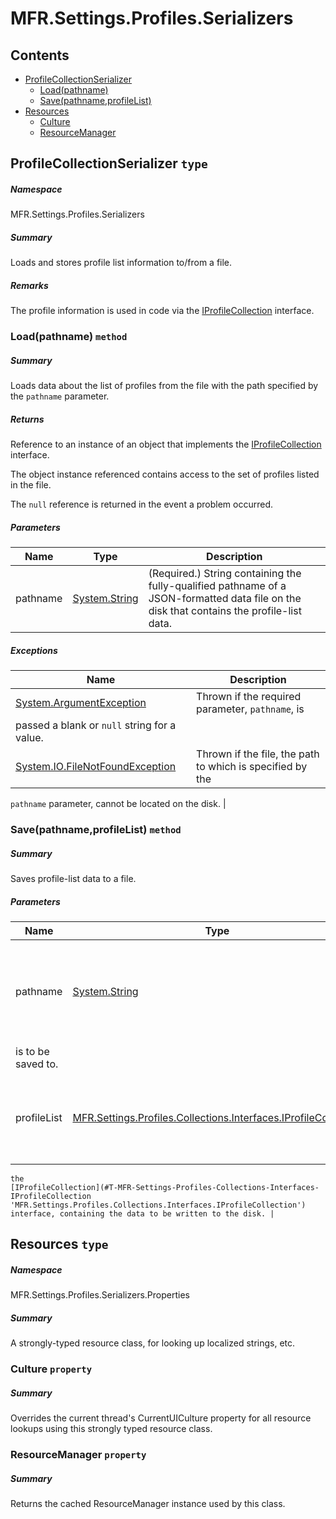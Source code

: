<a name='assembly'></a>
# MFR.Settings.Profiles.Serializers

## Contents

- [ProfileCollectionSerializer](#T-MFR-Settings-Profiles-Serializers-ProfileCollectionSerializer 'MFR.Settings.Profiles.Serializers.ProfileCollectionSerializer')
  - [Load(pathname)](#M-MFR-Settings-Profiles-Serializers-ProfileCollectionSerializer-Load-System-String- 'MFR.Settings.Profiles.Serializers.ProfileCollectionSerializer.Load(System.String)')
  - [Save(pathname,profileList)](#M-MFR-Settings-Profiles-Serializers-ProfileCollectionSerializer-Save-System-String,MFR-Settings-Profiles-Collections-Interfaces-IProfileCollection- 'MFR.Settings.Profiles.Serializers.ProfileCollectionSerializer.Save(System.String,MFR.Settings.Profiles.Collections.Interfaces.IProfileCollection)')
- [Resources](#T-MFR-Settings-Profiles-Serializers-Properties-Resources 'MFR.Settings.Profiles.Serializers.Properties.Resources')
  - [Culture](#P-MFR-Settings-Profiles-Serializers-Properties-Resources-Culture 'MFR.Settings.Profiles.Serializers.Properties.Resources.Culture')
  - [ResourceManager](#P-MFR-Settings-Profiles-Serializers-Properties-Resources-ResourceManager 'MFR.Settings.Profiles.Serializers.Properties.Resources.ResourceManager')

<a name='T-MFR-Settings-Profiles-Serializers-ProfileCollectionSerializer'></a>
## ProfileCollectionSerializer `type`

##### Namespace

MFR.Settings.Profiles.Serializers

##### Summary

Loads and stores profile list information to/from a file.

##### Remarks

The profile information is used in code via the [IProfileCollection](#T-MFR-Settings-Profiles-Collections-Interfaces-IProfileCollection 'MFR.Settings.Profiles.Collections.Interfaces.IProfileCollection') interface.

<a name='M-MFR-Settings-Profiles-Serializers-ProfileCollectionSerializer-Load-System-String-'></a>
### Load(pathname) `method`

##### Summary

Loads data about the list of profiles from the file with the path specified by the `pathname` parameter.

##### Returns

Reference to an instance of an object that implements the [IProfileCollection](#T-MFR-Settings-Profiles-Collections-Interfaces-IProfileCollection 'MFR.Settings.Profiles.Collections.Interfaces.IProfileCollection') interface.



The object instance referenced contains access to the set of profiles listed in the file.



The `null` reference is returned in the event a problem occurred.

##### Parameters

| Name | Type | Description |
| ---- | ---- | ----------- |
| pathname | [System.String](http://msdn.microsoft.com/query/dev14.query?appId=Dev14IDEF1&l=EN-US&k=k:System.String 'System.String') | (Required.) String containing the fully-qualified pathname of a JSON-formatted data file on the disk that contains the profile-list data. |

##### Exceptions

| Name | Description |
| ---- | ----------- |
| [System.ArgumentException](http://msdn.microsoft.com/query/dev14.query?appId=Dev14IDEF1&l=EN-US&k=k:System.ArgumentException 'System.ArgumentException') | Thrown if the required parameter, `pathname`, is
passed a blank or `null` string for a value. |
| [System.IO.FileNotFoundException](http://msdn.microsoft.com/query/dev14.query?appId=Dev14IDEF1&l=EN-US&k=k:System.IO.FileNotFoundException 'System.IO.FileNotFoundException') | Thrown if the file, the path to which is specified by the
`pathname`
parameter, cannot be located on the disk. |

<a name='M-MFR-Settings-Profiles-Serializers-ProfileCollectionSerializer-Save-System-String,MFR-Settings-Profiles-Collections-Interfaces-IProfileCollection-'></a>
### Save(pathname,profileList) `method`

##### Summary

Saves profile-list data to a file.

##### Parameters

| Name | Type | Description |
| ---- | ---- | ----------- |
| pathname | [System.String](http://msdn.microsoft.com/query/dev14.query?appId=Dev14IDEF1&l=EN-US&k=k:System.String 'System.String') | (Required.) String containing the pathname of the file that the data
    is to be saved to. |
| profileList | [MFR.Settings.Profiles.Collections.Interfaces.IProfileCollection](#T-MFR-Settings-Profiles-Collections-Interfaces-IProfileCollection 'MFR.Settings.Profiles.Collections.Interfaces.IProfileCollection') | (Required.) Reference to an instance of an object that implements
    the
    [IProfileCollection](#T-MFR-Settings-Profiles-Collections-Interfaces-IProfileCollection 'MFR.Settings.Profiles.Collections.Interfaces.IProfileCollection')
    interface, containing the data to be written to the disk. |

<a name='T-MFR-Settings-Profiles-Serializers-Properties-Resources'></a>
## Resources `type`

##### Namespace

MFR.Settings.Profiles.Serializers.Properties

##### Summary

A strongly-typed resource class, for looking up localized strings, etc.

<a name='P-MFR-Settings-Profiles-Serializers-Properties-Resources-Culture'></a>
### Culture `property`

##### Summary

Overrides the current thread's CurrentUICulture property for all
  resource lookups using this strongly typed resource class.

<a name='P-MFR-Settings-Profiles-Serializers-Properties-Resources-ResourceManager'></a>
### ResourceManager `property`

##### Summary

Returns the cached ResourceManager instance used by this class.
